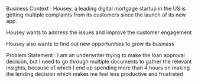 Business Context : 
Housey, a leading digital mortgage startup in the US is getting  multiple complaints from its customers since the launch of its new app.

Housey wants to address the issues and improve the customer engagement

Housey also wants to find out new opportunities to grow its business

Problem Statement :
I am an underwriter trying to make the loan approval decision, but I need to go through multiple documents to gather the relevant insights, 
because of which I end up spending more than 4 hours on making the lending decision which makes me feel less productive and frustrated


